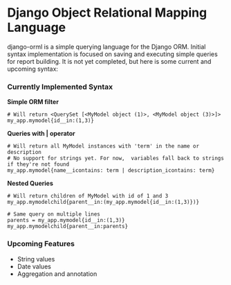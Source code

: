 # Django Object Relational Mapping Language

django-orml is a simple querying language for the Django ORM. Initial syntax implementation is focused on saving and executing simple queries for report building. It is not yet completed, but here is some current and upcoming syntax:

### Currently Implemented Syntax

**Simple ORM filter**
```
# Will return <QuerySet [<MyModel object (1)>, <MyModel object (3)>]>
my_app.mymodel{id__in:(1,3)}
```

**Queries with | operator**
```
# Will return all MyModel instances with 'term' in the name or description
# No support for strings yet. For now,  variables fall back to strings if they're not found
my_app.mymodel{name__icontains: term | description_icontains: term}
```

**Nested Queries**
```
# Will return children of MyModel with id of 1 and 3
my_app.mymodelchild{parent__in:(my_app.mymodel{id__in:(1,3)})}
```

```
# Same query on multiple lines
parents = my_app.mymodel{id__in:(1,3)}
my_app.mymodelchild{parent__in:parents}
```

### Upcoming Features

* String values
* Date values
* Aggregation and annotation
